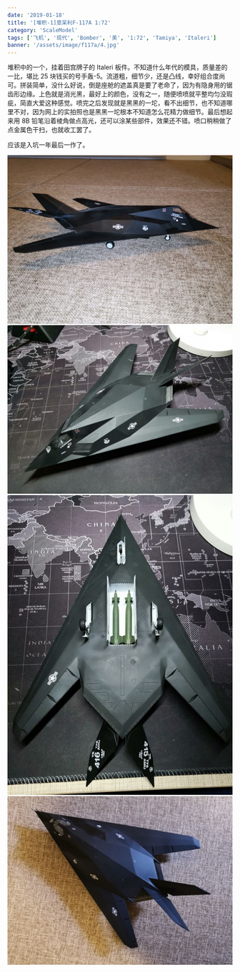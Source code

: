 ```yaml
---
date: '2019-01-18'
title: '[堆积-1]意呆利F-117A 1:72'
category: 'ScaleModel'
tags: ['飞机', '现代', 'Bomber', '美', '1:72', 'Tamiya', 'Italeri']
banner: '/assets/image/f117a/4.jpg'
---
```


堆积中的一个，挂着田宫牌子的 Italeri 板件。不知道什么年代的模具，质量差的一比，堪比 25 块钱买的号手轰-5。流道粗，细节少，还是凸线，幸好组合度尚可。拼装简单，没什么好说，倒是座舱的遮盖真是要了老命了，因为有隐身用的锯齿形边缘。上色就是消光黑，最好上的颜色，没有之一，随便喷喷就平整均匀没瑕疵，简直大爱这种感觉。喷完之后发现就是黑黑的一坨，看不出细节，也不知道哪里不对，因为网上的实拍照也是黑黑一坨根本不知道怎么花精力做细节。最后想起来用 8B 铅笔沿着棱角做点高光，还可以涂某些部件，效果还不错。喷口稍稍做了点金属色干扫，也就收工罢了。

应该是入坑一年最后一作了。

![1](/assets/image/f117a/1.jpg)
![2](/assets/image/f117a/2.jpg)
![3](/assets/image/f117a/3.jpg)
![4](/assets/image/f117a/4.jpg)
